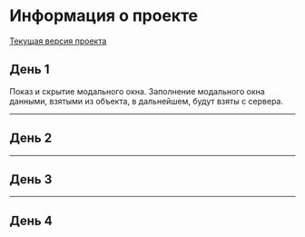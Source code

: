 # Информация о проекте

[Текущая версия проекта](https://ingodwetrustt.github.io/Your_meal_Service/)

## День 1

Показ и скрытие модального окна. Заполнение модального окна данными, взятыми из объекта, в дальнейшем, будут взяты с сервера.
***
## День 2

***
## День 3

***
## День 4

